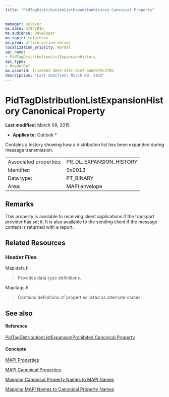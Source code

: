 ```yaml
---
title: "PidTagDistributionListExpansionHistory Canonical Property"
 
 
manager: soliver
ms.date: 3/9/2015
ms.audience: Developer
ms.topic: reference
ms.prod: office-online-server
localization_priority: Normal
api_name:
- PidTagDistributionListExpansionHistory
api_type:
- HeaderDef
ms.assetid: fc1e0162-d655-4761-92e7-b469579c270b
description: "Last modified: March 09, 2015"
---
```


# PidTagDistributionListExpansionHistory Canonical Property

 **Last modified:** March 09, 2015 
  
 * **Applies to:** Outlook * 
  
Contains a history showing how a distribution list has been expanded during message transmission. 
  
|||
|:-----|:-----|
|Associated properties:  <br/> |PR_DL_EXPANSION_HISTORY  <br/> |
|Identifier:  <br/> |0x0013  <br/> |
|Data type:  <br/> |PT_BINARY  <br/> |
|Area:  <br/> |MAPI envelope  <br/> |
   
## Remarks

This property is available to receiving client applications if the transport provider has set it. It is also available to the sending client if the message content is returned with a report. 
  
## Related Resources

### Header Files

Mapidefs.h
  
> Provides data type definitions.
    
Mapitags.h
  
> Contains definitions of properties listed as alternate names.
    
## See also

#### Reference

[PidTagDistributionListExpansionProhibited Canonical Property](pidtagdistributionlistexpansionprohibited-canonical-property.md)
#### Concepts

[MAPI Properties](mapi-properties.md)
  
[MAPI Canonical Properties](mapi-canonical-properties.md)
  
[Mapping Canonical Property Names to MAPI Names](mapping-canonical-property-names-to-mapi-names.md)
  
[Mapping MAPI Names to Canonical Property Names](mapping-mapi-names-to-canonical-property-names.md)

